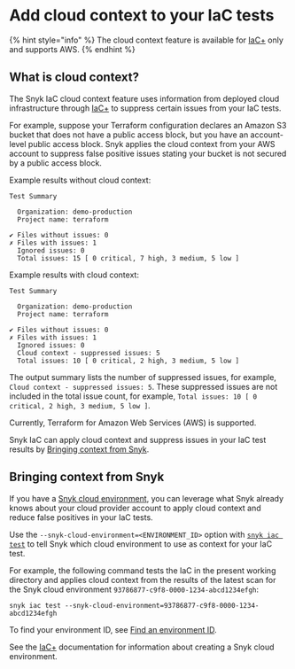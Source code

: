 # Add cloud context to your IaC tests

{% hint style="info" %}
The cloud context feature is available for [IaC+](./) only and supports AWS.
{% endhint %}

## What is cloud context?

The Snyk IaC cloud context feature uses information from deployed cloud infrastructure through [IaC+](./) to suppress certain issues from your IaC tests.

For example, suppose your Terraform configuration declares an Amazon S3 bucket that does not have a public access block, but you have an account-level public access block. Snyk applies the cloud context from your AWS account to suppress false positive issues stating your bucket is not secured by a public access block.

Example results without cloud context:

```
Test Summary

  Organization: demo-production
  Project name: terraform

✔ Files without issues: 0
✗ Files with issues: 1
  Ignored issues: 0
  Total issues: 15 [ 0 critical, 7 high, 3 medium, 5 low ]
```

Example results with cloud context:

```
Test Summary

  Organization: demo-production
  Project name: terraform

✔ Files without issues: 0
✗ Files with issues: 1
  Ignored issues: 0
  Cloud context - suppressed issues: 5
  Total issues: 10 [ 0 critical, 2 high, 3 medium, 5 low ]
```

The output summary lists the number of suppressed issues, for example, `Cloud context - suppressed issues: 5`. These suppressed issues are not included in the total issue count, for example, `Total issues: 10 [ 0 critical, 2 high, 3 medium, 5 low ]`.

Currently, Terraform for Amazon Web Services (AWS) is supported.

Snyk IaC can apply cloud context and suppress issues in your IaC test results by [Bringing context from Snyk](add-cloud-context-to-your-iac-tests.md#bringing-context-from-a-snyk-cloud-scan).

## Bringing context from Snyk <a href="#bringing-context-from-a-snyk-cloud-scan" id="bringing-context-from-a-snyk-cloud-scan"></a>

If you have a [Snyk cloud environment](../introduction-to-iac+/key-concepts-in-iac+.md#environments), you can leverage what Snyk already knows about your cloud provider account to apply cloud context and reduce false positives in your IaC tests.

Use the `--snyk-cloud-environment=<ENVIRONMENT_ID>` option with [`snyk iac test`](../../snyk-cli/commands/iac-test.md) to tell Snyk which cloud environment to use as context for your IaC test.

For example, the following command tests the IaC in the present working directory and applies cloud context from the results of the latest scan for the Snyk cloud environment `93786877-c9f8-0000-1234-abcd1234efgh`:

```
snyk iac test --snyk-cloud-environment=93786877-c9f8-0000-1234-abcd1234efgh
```

To find your environment ID, see [Find an environment ID](../../scan-cloud-configurations/snyk-iac+/snyk-environments/find-an-environment-id.md).

See the [IaC+](./) documentation for information about creating a Snyk cloud environment.
